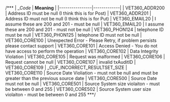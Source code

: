 /***
| __Code_ | __Meaning__ |
|----------------|-------------|
| VET360_ADDR200 | Address ID must be null (I think this is for Post)
| VET360_ADDR201 | Address ID must not be null  (I think this is for Put)
| VET360_EMAIL20 | I assume these are 200 and 201 - must be null
| VET360_EMAIL20 | I assume these are 200 and 201 - must not be null
| VET360_PHON124 | telephone ID must be null
| VET360_PHON125 | telephone ID must not be null
| VET360_CORE100 | Unexpected Error - Please Retry, if problem persists please contact support 
| VET360_CORE101 | Access Denied - You do not have access to perform the operation
| VET360_CORE102 | Data Integrity Violation 
| VET360_CORE105 | Request was malformed 
| VET360_CORE106 | Request cannot be null
| VET360_CORE107 | invalid txAuditID
| VET360_CORE109 | _CUF_INCORRECT_RESULTSET_SIZE
| VET360_CORE110 | Source Date Violiation - must not be null and must be greater than the previous source date
| VET360_CORE500 | Source Date must not be null
| VET360_CORE501 | Source System size violaiton - must be between 0 and 255
| VET360_CORE502 | Source System user size violaiton - must be between 0 and 255
***/
